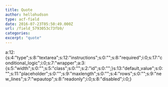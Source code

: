 ```yaml
---
title: Quote
author: hellohudson
type: acf-field
date: 2016-07-23T05:50:49.000Z
url: /field_5793053c73fb9/
categories: 
excerpt: "quote"
---
```


a:12:{s:4:"type";s:8:"textarea";s:12:"instructions";s:0:"";s:8:"required";i:0;s:17:"conditional\_logic";i:0;s:7:"wrapper";a:3:{s:5:"width";s:0:"";s:5:"class";s:0:"";s:2:"id";s:0:"";}s:13:"default\_value";s:0:"";s:11:"placeholder";s:0:"";s:9:"maxlength";s:0:"";s:4:"rows";s:0:"";s:9:"new\_lines";s:7:"wpautop";s:8:"readonly";i:0;s:8:"disabled";i:0;}